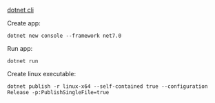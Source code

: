 [dotnet cli](https://learn.microsoft.com/en-us/dotnet/core/tools/)

Create app:
```
dotnet new console --framework net7.0
```

Run app:
```
dotnet run
```

Create linux executable:
```
dotnet publish -r linux-x64 --self-contained true --configuration Release -p:PublishSingleFile=true
```
